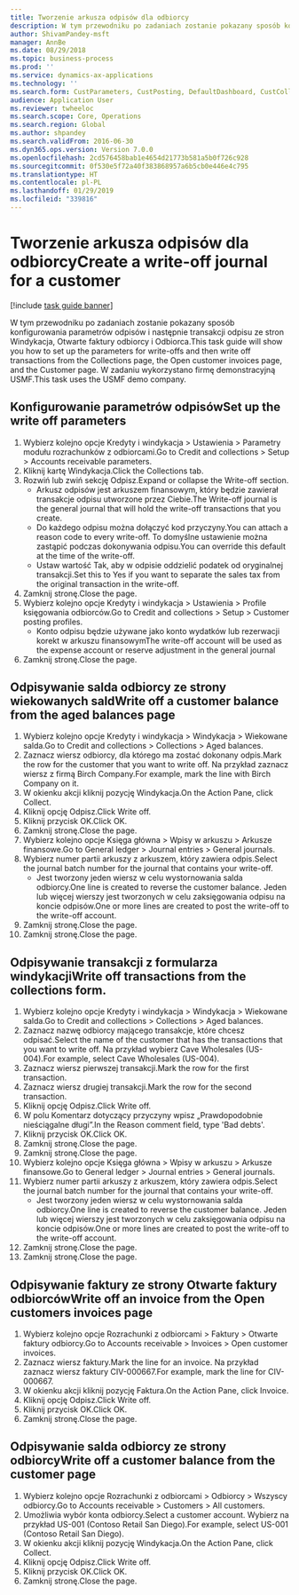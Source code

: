 ```yaml
---
title: Tworzenie arkusza odpisów dla odbiorcy
description: W tym przewodniku po zadaniach zostanie pokazany sposób konfigurowania parametrów odpisów i następnie transakcji odpisu ze stron Windykacja, Otwarte faktury odbiorcy i Odbiorca.
author: ShivamPandey-msft
manager: AnnBe
ms.date: 08/29/2018
ms.topic: business-process
ms.prod: ''
ms.service: dynamics-ax-applications
ms.technology: ''
ms.search.form: CustParameters, CustPosting, DefaultDashboard, CustCollectionsPoolsListPage, CustWriteOff, LedgerJournalTable, LedgerJournalTransDaily, CustCollections, CustOpenInvoicesListPage, CustTable
audience: Application User
ms.reviewer: twheeloc
ms.search.scope: Core, Operations
ms.search.region: Global
ms.author: shpandey
ms.search.validFrom: 2016-06-30
ms.dyn365.ops.version: Version 7.0.0
ms.openlocfilehash: 2cd576458bab1e4654d21773b581a5b0f726c928
ms.sourcegitcommit: 0f530e5f72a40f383868957a6b5cb0e446e4c795
ms.translationtype: HT
ms.contentlocale: pl-PL
ms.lasthandoff: 01/29/2019
ms.locfileid: "339816"
---
```

# <a name="create-a-write-off-journal-for-a-customer"></a><span data-ttu-id="73dd6-103">Tworzenie arkusza odpisów dla odbiorcy</span><span class="sxs-lookup"><span data-stu-id="73dd6-103">Create a write-off journal for a customer</span></span>

[!include [task guide banner](../../includes/task-guide-banner.md)]

<span data-ttu-id="73dd6-104">W tym przewodniku po zadaniach zostanie pokazany sposób konfigurowania parametrów odpisów i następnie transakcji odpisu ze stron Windykacja, Otwarte faktury odbiorcy i Odbiorca.</span><span class="sxs-lookup"><span data-stu-id="73dd6-104">This task guide will show you how to set up the parameters for write-offs and then write off transactions from the Collections page, the Open customer invoices page, and the Customer page.</span></span> <span data-ttu-id="73dd6-105">W zadaniu wykorzystano firmę demonstracyjną USMF.</span><span class="sxs-lookup"><span data-stu-id="73dd6-105">This task uses the USMF demo company.</span></span>


## <a name="set-up-the-write-off-parameters"></a><span data-ttu-id="73dd6-106">Konfigurowanie parametrów odpisów</span><span class="sxs-lookup"><span data-stu-id="73dd6-106">Set up the write off parameters</span></span>
1. <span data-ttu-id="73dd6-107">Wybierz kolejno opcje Kredyty i windykacja > Ustawienia > Parametry modułu rozrachunków z odbiorcami.</span><span class="sxs-lookup"><span data-stu-id="73dd6-107">Go to Credit and collections > Setup > Accounts receivable parameters.</span></span>
2. <span data-ttu-id="73dd6-108">Kliknij kartę Windykacja.</span><span class="sxs-lookup"><span data-stu-id="73dd6-108">Click the Collections tab.</span></span>
3. <span data-ttu-id="73dd6-109">Rozwiń lub zwiń sekcję Odpisz.</span><span class="sxs-lookup"><span data-stu-id="73dd6-109">Expand or collapse the Write-off section.</span></span>
    * <span data-ttu-id="73dd6-110">Arkusz odpisów jest arkuszem finansowym, który będzie zawierał transakcje odpisu utworzone przez Ciebie.</span><span class="sxs-lookup"><span data-stu-id="73dd6-110">The Write-off journal is the general journal that will hold the write-off transactions that you create.</span></span>  
    * <span data-ttu-id="73dd6-111">Do każdego odpisu można dołączyć kod przyczyny.</span><span class="sxs-lookup"><span data-stu-id="73dd6-111">You can attach a reason code to every write-off.</span></span> <span data-ttu-id="73dd6-112">To domyślne ustawienie można zastąpić podczas dokonywania odpisu.</span><span class="sxs-lookup"><span data-stu-id="73dd6-112">You can override this default at the time of the write-off.</span></span>  
    * <span data-ttu-id="73dd6-113">Ustaw wartość Tak, aby w odpisie oddzielić podatek od oryginalnej transakcji.</span><span class="sxs-lookup"><span data-stu-id="73dd6-113">Set this to Yes if you want to separate the sales tax from the original transaction in the write-off.</span></span>  
4. <span data-ttu-id="73dd6-114">Zamknij stronę.</span><span class="sxs-lookup"><span data-stu-id="73dd6-114">Close the page.</span></span>
5. <span data-ttu-id="73dd6-115">Wybierz kolejno opcje Kredyty i windykacja > Ustawienia > Profile księgowania odbiorców.</span><span class="sxs-lookup"><span data-stu-id="73dd6-115">Go to Credit and collections > Setup > Customer posting profiles.</span></span>
    * <span data-ttu-id="73dd6-116">Konto odpisu będzie używane jako konto wydatków lub rezerwacji korekt w arkuszu finansowym</span><span class="sxs-lookup"><span data-stu-id="73dd6-116">The write-off account will be used as the expense account or reserve adjustment in the general journal</span></span>   
6. <span data-ttu-id="73dd6-117">Zamknij stronę.</span><span class="sxs-lookup"><span data-stu-id="73dd6-117">Close the page.</span></span>

## <a name="write-off-a-customer-balance-from-the-aged-balances-page"></a><span data-ttu-id="73dd6-118">Odpisywanie salda odbiorcy ze strony wiekowanych sald</span><span class="sxs-lookup"><span data-stu-id="73dd6-118">Write off a customer balance from the aged balances page</span></span>
1. <span data-ttu-id="73dd6-119">Wybierz kolejno opcje Kredyty i windykacja > Windykacja > Wiekowane salda.</span><span class="sxs-lookup"><span data-stu-id="73dd6-119">Go to Credit and collections > Collections > Aged balances.</span></span>
2. <span data-ttu-id="73dd6-120">Zaznacz wiersz odbiorcy, dla którego ma zostać dokonany odpis.</span><span class="sxs-lookup"><span data-stu-id="73dd6-120">Mark the row for the customer that you want to write off.</span></span> <span data-ttu-id="73dd6-121">Na przykład zaznacz wiersz z firmą Birch Company.</span><span class="sxs-lookup"><span data-stu-id="73dd6-121">For example, mark the line with Birch Company on it.</span></span>
3. <span data-ttu-id="73dd6-122">W okienku akcji kliknij pozycję Windykacja.</span><span class="sxs-lookup"><span data-stu-id="73dd6-122">On the Action Pane, click Collect.</span></span>
4. <span data-ttu-id="73dd6-123">Kliknij opcję Odpisz.</span><span class="sxs-lookup"><span data-stu-id="73dd6-123">Click Write off.</span></span>
5. <span data-ttu-id="73dd6-124">Kliknij przycisk OK.</span><span class="sxs-lookup"><span data-stu-id="73dd6-124">Click OK.</span></span>
6. <span data-ttu-id="73dd6-125">Zamknij stronę.</span><span class="sxs-lookup"><span data-stu-id="73dd6-125">Close the page.</span></span>
7. <span data-ttu-id="73dd6-126">Wybierz kolejno opcje Księga główna > Wpisy w arkuszu > Arkusze finansowe.</span><span class="sxs-lookup"><span data-stu-id="73dd6-126">Go to General ledger > Journal entries > General journals.</span></span>
8. <span data-ttu-id="73dd6-127">Wybierz numer partii arkuszy z arkuszem, który zawiera odpis.</span><span class="sxs-lookup"><span data-stu-id="73dd6-127">Select the journal batch number for the journal that contains your write-off.</span></span>
    * <span data-ttu-id="73dd6-128">Jest tworzony jeden wiersz w celu wystornowania salda odbiorcy.</span><span class="sxs-lookup"><span data-stu-id="73dd6-128">One line is created to reverse the customer balance.</span></span> <span data-ttu-id="73dd6-129">Jeden lub więcej wierszy jest tworzonych w celu zaksięgowania odpisu na koncie odpisów.</span><span class="sxs-lookup"><span data-stu-id="73dd6-129">One or more lines are created to post the write-off to the write-off account.</span></span>  
9. <span data-ttu-id="73dd6-130">Zamknij stronę.</span><span class="sxs-lookup"><span data-stu-id="73dd6-130">Close the page.</span></span>
10. <span data-ttu-id="73dd6-131">Zamknij stronę.</span><span class="sxs-lookup"><span data-stu-id="73dd6-131">Close the page.</span></span>

## <a name="write-off-transactions-from-the-collections-form"></a><span data-ttu-id="73dd6-132">Odpisywanie transakcji z formularza windykacji</span><span class="sxs-lookup"><span data-stu-id="73dd6-132">Write off transactions from the collections form.</span></span>
1. <span data-ttu-id="73dd6-133">Wybierz kolejno opcje Kredyty i windykacja > Windykacja > Wiekowane salda.</span><span class="sxs-lookup"><span data-stu-id="73dd6-133">Go to Credit and collections > Collections > Aged balances.</span></span>
2. <span data-ttu-id="73dd6-134">Zaznacz nazwę odbiorcy mającego transakcje, które chcesz odpisać.</span><span class="sxs-lookup"><span data-stu-id="73dd6-134">Select the name of the customer that has the transactions that you want to write off.</span></span> <span data-ttu-id="73dd6-135">Na przykład wybierz Cave Wholesales (US-004).</span><span class="sxs-lookup"><span data-stu-id="73dd6-135">For example, select Cave Wholesales (US-004).</span></span>
3. <span data-ttu-id="73dd6-136">Zaznacz wiersz pierwszej transakcji.</span><span class="sxs-lookup"><span data-stu-id="73dd6-136">Mark the row for the first transaction.</span></span>
4. <span data-ttu-id="73dd6-137">Zaznacz wiersz drugiej transakcji.</span><span class="sxs-lookup"><span data-stu-id="73dd6-137">Mark the row for the second transaction.</span></span>
5. <span data-ttu-id="73dd6-138">Kliknij opcję Odpisz.</span><span class="sxs-lookup"><span data-stu-id="73dd6-138">Click Write off.</span></span>
6. <span data-ttu-id="73dd6-139">W polu Komentarz dotyczący przyczyny wpisz „Prawdopodobnie nieściągalne długi”.</span><span class="sxs-lookup"><span data-stu-id="73dd6-139">In the Reason comment field, type 'Bad debts'.</span></span>
7. <span data-ttu-id="73dd6-140">Kliknij przycisk OK.</span><span class="sxs-lookup"><span data-stu-id="73dd6-140">Click OK.</span></span>
8. <span data-ttu-id="73dd6-141">Zamknij stronę.</span><span class="sxs-lookup"><span data-stu-id="73dd6-141">Close the page.</span></span>
9. <span data-ttu-id="73dd6-142">Zamknij stronę.</span><span class="sxs-lookup"><span data-stu-id="73dd6-142">Close the page.</span></span>
10. <span data-ttu-id="73dd6-143">Wybierz kolejno opcje Księga główna > Wpisy w arkuszu > Arkusze finansowe.</span><span class="sxs-lookup"><span data-stu-id="73dd6-143">Go to General ledger > Journal entries > General journals.</span></span>
11. <span data-ttu-id="73dd6-144">Wybierz numer partii arkuszy z arkuszem, który zawiera odpis.</span><span class="sxs-lookup"><span data-stu-id="73dd6-144">Select the journal batch number for the journal that contains your write-off.</span></span>
    * <span data-ttu-id="73dd6-145">Jest tworzony jeden wiersz w celu wystornowania salda odbiorcy.</span><span class="sxs-lookup"><span data-stu-id="73dd6-145">One line is created to reverse the customer balance.</span></span> <span data-ttu-id="73dd6-146">Jeden lub więcej wierszy jest tworzonych w celu zaksięgowania odpisu na koncie odpisów.</span><span class="sxs-lookup"><span data-stu-id="73dd6-146">One or more lines are created to post the write-off to the write-off account.</span></span>  
12. <span data-ttu-id="73dd6-147">Zamknij stronę.</span><span class="sxs-lookup"><span data-stu-id="73dd6-147">Close the page.</span></span>
13. <span data-ttu-id="73dd6-148">Zamknij stronę.</span><span class="sxs-lookup"><span data-stu-id="73dd6-148">Close the page.</span></span>

## <a name="write-off-an-invoice-from-the-open-customers-invoices-page"></a><span data-ttu-id="73dd6-149">Odpisywanie faktury ze strony Otwarte faktury odbiorców</span><span class="sxs-lookup"><span data-stu-id="73dd6-149">Write off an invoice from the Open customers invoices page</span></span>
1. <span data-ttu-id="73dd6-150">Wybierz kolejno opcje Rozrachunki z odbiorcami > Faktury > Otwarte faktury odbiorcy.</span><span class="sxs-lookup"><span data-stu-id="73dd6-150">Go to Accounts receivable > Invoices > Open customer invoices.</span></span>
2. <span data-ttu-id="73dd6-151">Zaznacz wiersz faktury.</span><span class="sxs-lookup"><span data-stu-id="73dd6-151">Mark the line for an invoice.</span></span> <span data-ttu-id="73dd6-152">Na przykład zaznacz wiersz faktury CIV-000667.</span><span class="sxs-lookup"><span data-stu-id="73dd6-152">For example, mark the line for CIV-000667.</span></span>
3. <span data-ttu-id="73dd6-153">W okienku akcji kliknij pozycję Faktura.</span><span class="sxs-lookup"><span data-stu-id="73dd6-153">On the Action Pane, click Invoice.</span></span>
4. <span data-ttu-id="73dd6-154">Kliknij opcję Odpisz.</span><span class="sxs-lookup"><span data-stu-id="73dd6-154">Click Write off.</span></span>
5. <span data-ttu-id="73dd6-155">Kliknij przycisk OK.</span><span class="sxs-lookup"><span data-stu-id="73dd6-155">Click OK.</span></span>
6. <span data-ttu-id="73dd6-156">Zamknij stronę.</span><span class="sxs-lookup"><span data-stu-id="73dd6-156">Close the page.</span></span>

## <a name="write-off-a-customer-balance-from-the-customer-page"></a><span data-ttu-id="73dd6-157">Odpisywanie salda odbiorcy ze strony odbiorcy</span><span class="sxs-lookup"><span data-stu-id="73dd6-157">Write off a customer balance from the customer page</span></span>
1. <span data-ttu-id="73dd6-158">Wybierz kolejno opcje Rozrachunki z odbiorcami > Odbiorcy > Wszyscy odbiorcy.</span><span class="sxs-lookup"><span data-stu-id="73dd6-158">Go to Accounts receivable > Customers > All customers.</span></span>
2. <span data-ttu-id="73dd6-159">Umożliwia wybór konta odbiorcy.</span><span class="sxs-lookup"><span data-stu-id="73dd6-159">Select a customer account.</span></span> <span data-ttu-id="73dd6-160">Wybierz na przykład US-001 (Contoso Retail San Diego).</span><span class="sxs-lookup"><span data-stu-id="73dd6-160">For example, select US-001 (Contoso Retail San Diego).</span></span>
3. <span data-ttu-id="73dd6-161">W okienku akcji kliknij pozycję Windykacja.</span><span class="sxs-lookup"><span data-stu-id="73dd6-161">On the Action Pane, click Collect.</span></span>
4. <span data-ttu-id="73dd6-162">Kliknij opcję Odpisz.</span><span class="sxs-lookup"><span data-stu-id="73dd6-162">Click Write off.</span></span>
5. <span data-ttu-id="73dd6-163">Kliknij przycisk OK.</span><span class="sxs-lookup"><span data-stu-id="73dd6-163">Click OK.</span></span>
6. <span data-ttu-id="73dd6-164">Zamknij stronę.</span><span class="sxs-lookup"><span data-stu-id="73dd6-164">Close the page.</span></span>

